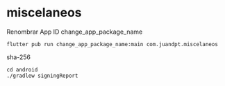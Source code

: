 # miscelaneos

Renombrar App ID 
change_app_package_name
```
flutter pub run change_app_package_name:main com.juandpt.miscelaneos

```
sha-256
```
cd android
./gradlew signingReport
```